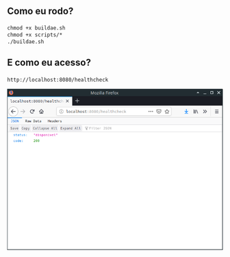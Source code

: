 ## Como eu rodo?

```
chmod +x buildae.sh
chmod +x scripts/*
./buildae.sh
```

## E como eu acesso?

`http://localhost:8080/healthcheck`

![healthcheck](./healthcheck.png)